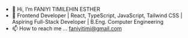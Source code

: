 - 👋 Hi, I’m FANIYI TIMILEHIN ESTHER 
- 🌱 Frontend Developer | React, TypeScript, JavaScript, Tailwind CSS | Aspiring Full-Stack Developer | B.Eng. Computer   Engineering
- 📫 How to reach me ... faniyitimi@gmail.com

<!---
Pharniyi/Pharniyi is a ✨ special ✨ repository because its `README.md` (this file) appears on your GitHub profile.
You can click the Preview link to take a look at your changes.
--->

